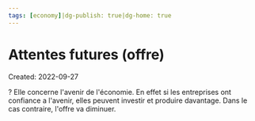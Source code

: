 ```yaml
---
tags: [economy]|dg-publish: true|dg-home: true
---
```

# Attentes futures (offre)
Created: 2022-09-27

?
Elle concerne l'avenir de l'économie. En effet si les entreprises ont confiance a l'avenir, elles peuvent investir et produire davantage. Dans le cas contraire, l'offre va diminuer.
<!--SR:!2024-05-22,363,250-->